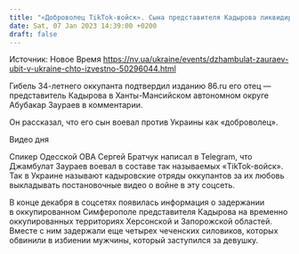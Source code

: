 ```yaml
---
title: "«Доброволец TikTok-войск». Сына представителя Кадырова ликвидировали в Запорожской области"
date: Sat, 07 Jan 2023 14:39:00 +0200
draft: false
---
```

Источник: Новое Время https://nv.ua/ukraine/events/dzhambulat-zauraev-ubit-v-ukraine-chto-izvestno-50296044.html


Гибель 34-летнего оккупанта подтвердил изданию 86.ru его отец — представитель Кадырова в Ханты-Мансийском автономном округе Абубакар Заураев в комментарии.

Он рассказал, что его сын воевал против Украины как «доброволец».

 Видео дня   

Спикер Одесской ОВА Сергей Братчук написал в Telegram, что Джамбулат Заураев воевал в составе так называемых «TikTok-войск». Так в Украине называют кадыровские отряды оккупантов за их любовь выкладывать постановочные видео о войне в эту соцсеть. 

В конце декабря в соцсетях появилась информация о задержании в оккупированном Симферополе представителя Кадырова на временно оккупированных территориях Херсонской и Запорожской областей. Вместе с ним задержали еще четырех чеченских силовиков, которых обвинили в избиении мужчины, который заступился за девушку.
